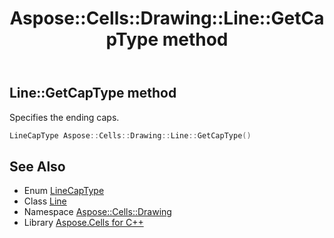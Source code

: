 ﻿---
title: Aspose::Cells::Drawing::Line::GetCapType method
linktitle: GetCapType
second_title: Aspose.Cells for C++ API Reference
description: 'Aspose::Cells::Drawing::Line::GetCapType method. Specifies the ending caps in C++.'
type: docs
weight: 1000
url: /cpp/aspose.cells.drawing/line/getcaptype/
---
## Line::GetCapType method


Specifies the ending caps.

```cpp
LineCapType Aspose::Cells::Drawing::Line::GetCapType()
```

## See Also

* Enum [LineCapType](../../linecaptype/)
* Class [Line](../)
* Namespace [Aspose::Cells::Drawing](../../)
* Library [Aspose.Cells for C++](../../../)
